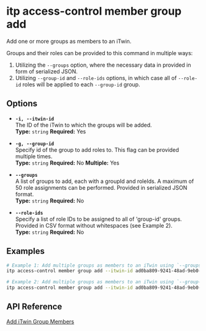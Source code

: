 # itp access-control member group add

Add one or more groups as members to an iTwin.

Groups and their roles can be provided to this command in multiple ways:
1) Utilizing the `--groups` option, where the necessary data in provided in form of serialized JSON.
2) Utilizing `--group-id` and `--role-ids` options, in which case all of `--role-id` roles will be applied to each `--group-id` group.

## Options

- **`-i, --itwin-id`**  
  The ID of the iTwin to which the groups will be added.  
  **Type:** `string` **Required:** Yes

- **`-g, --group-id`**  
  Specify id of the group to add roles to. This flag can be provided multiple times.  
  **Type:** `string` **Required:** No **Multiple:** Yes

- **`--groups`**  
  A list of groups to add, each with a groupId and roleIds. A maximum of 50 role assignments can be performed. Provided in serialized JSON format.  
  **Type:** `string` **Required:** No

- **`--role-ids`**  
  Specify a list of role IDs to be assigned to all of 'group-id' groups. Provided in CSV format without whitespaces (see Example 2).  
  **Type:** `string` **Required:** No

## Examples

```bash
# Example 1: Add multiple groups as members to an iTwin using `--groups` option. Each specified group can be assigned different lists of roles.
itp access-control member group add --itwin-id ad0ba809-9241-48ad-9eb0-c8038c1a1d51 --groups '[{"groupId": "605e6f1e-b774-40f4-87cb-94ca7392c182", "roleIds": ["5abbfcef-0eab-472a-b5f5-5c5a43df34b1", "83ee0d80-dea3-495a-b6c0-7bb102ebbcc3"]}, {"groupId": "fb23fed5-182a-4ed1-b378-3b214fd3f043", "roleIds": ["5abbfcef-0eab-472a-b5f5-5c5a43df34b1"]}]'

# Example 2: Add multiple groups as members to an iTwin using `--group-id` and `--role-ids` options. Each specified group is assigned the same list of roles.
itp access-control member group add --itwin-id ad0ba809-9241-48ad-9eb0-c8038c1a1d51 --group-id 605e6f1e-b774-40f4-87cb-94ca7392c182 --group-id fb23fed5-182a-4ed1-b378-3b214fd3f043 --role-ids 5abbfcef-0eab-472a-b5f5-5c5a43df34b1,83ee0d80-dea3-495a-b6c0-7bb102ebbcc3
```

## API Reference

[Add iTwin Group Members](https://developer.bentley.com/apis/access-control-v2/operations/add-itwin-group-members/)